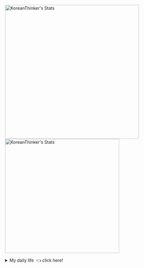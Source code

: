 <p  >
  <a target="_blank" href="https://github-readme-stats.vercel.app/api/wakatime?username=KoreanThinker&layout=compact&theme=dark&hide_border=true&langs_count=32" >
    <img width="440px"  src="https://github-readme-stats.vercel.app/api/wakatime?username=KoreanThinker&layout=compact&theme=dark&hide_border=true&langs_count=6" alt="KoreanThinker's Stats" /> 
  </a>
    <img width="375px" src="https://github-readme-stats.vercel.app/api?username=KoreanThinker&theme=dark&hide_border=true&count_private=true" alt="KoreanThinker's Stats" />
</p>
<details>
<summary>My daily life 👈 click here!</summary>
 
    
<!--START_SECTION:waka-->
**I'm a Night 🦉** 

```text
🌞 Morning    18 commits     ░░░░░░░░░░░░░░░░░░░░░░░░░   1.66% 
🌆 Daytime    384 commits    ████████░░░░░░░░░░░░░░░░░   35.46% 
🌃 Evening    586 commits    █████████████░░░░░░░░░░░░   54.11% 
🌙 Night      95 commits     ██░░░░░░░░░░░░░░░░░░░░░░░   8.77%

```
📅 **I'm Most Productive on Monday** 

```text
Monday       188 commits    ████░░░░░░░░░░░░░░░░░░░░░   17.36% 
Tuesday      168 commits    ████░░░░░░░░░░░░░░░░░░░░░   15.51% 
Wednesday    183 commits    ████░░░░░░░░░░░░░░░░░░░░░   16.9% 
Thursday     175 commits    ████░░░░░░░░░░░░░░░░░░░░░   16.16% 
Friday       148 commits    ███░░░░░░░░░░░░░░░░░░░░░░   13.67% 
Saturday     125 commits    ███░░░░░░░░░░░░░░░░░░░░░░   11.54% 
Sunday       96 commits     ██░░░░░░░░░░░░░░░░░░░░░░░   8.86%

```


📊 **This Week I Spent My Time On** 

```text
⌚︎ Time Zone: Asia/Seoul

🐱‍💻 Projects: 
pires                    4 hrs 8 mins        █████████░░░░░░░░░░░░░░░░   38.51% 
gilberto                 3 hrs 17 mins       ███████░░░░░░░░░░░░░░░░░░   30.58% 
front                    2 hrs 48 mins       ██████░░░░░░░░░░░░░░░░░░░   26.08% 
homepage                 30 mins             █░░░░░░░░░░░░░░░░░░░░░░░░   4.7% 
FrontEnd                 0 secs              ░░░░░░░░░░░░░░░░░░░░░░░░░   0.13%

```


 Last Updated on 01/11/2021
<!--END_SECTION:waka-->
</details>
